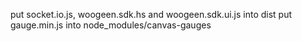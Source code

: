 put socket.io.js, woogeen.sdk.hs and woogeen.sdk.ui.js into dist
put gauge.min.js into node_modules/canvas-gauges